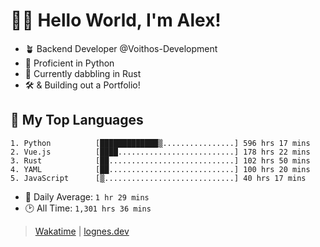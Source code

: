 # 🎷🐛 Hello World, I'm Alex!

- 🪴 Backend Developer @Voithos-Development
- 🐍 Proficient in Python
- 🦀 Currently dabbling in Rust
- 🛠️ & Building out a Portfolio!

## 💚 My Top Languages
```
1. Python          [█████████████▒................] 596 hrs 17 mins
2. Vue.js          [████..........................] 178 hrs 22 mins
3. Rust            [██............................] 102 hrs 50 mins
4. YAML            [██............................] 100 hrs 20 mins
5. JavaScript      [▒.............................] 40 hrs 17 mins
```
- 💪 Daily Average: `1 hr 29 mins`
- 🕑 All Time: `1,301 hrs 36 mins`

> [Wakatime](https://wakatime.com/@lognes) | [lognes.dev](https://lognes.dev)